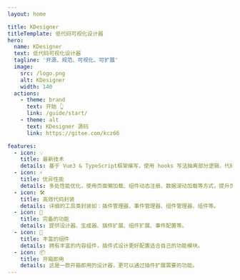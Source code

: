 ```yaml
---
layout: home

title: KDesigner
titleTemplate: 低代码可视化设计器
hero:
  name: KDesigner
  text: 低代码可视化设计器
  tagline: '开源、规范、可视化、可扩展'
  image:
    src: /logo.png
    alt: KDesigner
    width: 140
  actions:
    - theme: brand
      text: 开始 👆
      link: /guide/start/
    - theme: alt
      text: KDesigner 源码
      link: https://gitee.com/kcz66

features:
  - icon: 💡
    title: 最新技术
    details: 基于 Vue3 & TypeScript框架编写，使用 hooks 写法抽离部分逻辑，代码结构更加清晰。
  - icon: ⚡️
    title: 优异性能
    details: 多处性能优化，使用页面懒加载、组件动态注册、数据滚动加载等方式，提升页面渲染速度。
  - icon: 🛠️
    title: 高效代码封装
    details: 详细的工具类封装如：插件管理器、事件管理器、组件管理器、组件等。
  - icon: 🌈 
    title: 完备的功能
    details: 提供设计器、生成器、插件扩展、组件扩展、事件配置等。
  - icon: 🚀
    title: 丰富的组件
    details: 拥有丰富的内容组件，插件式设计更好配置适合自己的功能模块。 
  - icon: 📦
    title: 开箱即用
    details: 这是一款开箱即用的设计器，更可以通过插件扩展需要的功能。
---
```


<script setup>
import { onMounted } from 'vue'

onMounted(() => {
  fetchReleaseTag('v0.0.1')
})
</script>